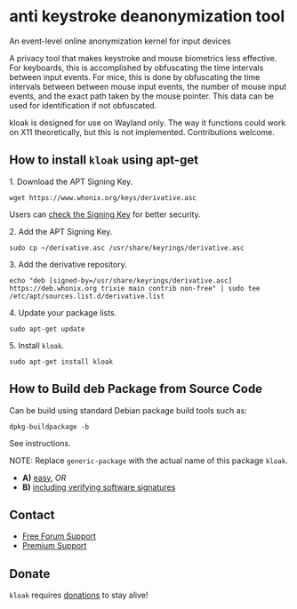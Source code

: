 # anti keystroke deanonymization tool #

An event-level online anonymization kernel for input devices

A privacy tool that makes keystroke and mouse biometrics less effective. For
keyboards, this is accomplished by obfuscating the time intervals between
input events. For mice, this is done by obfuscating the time intervals between
between mouse input events, the number of mouse input events, and the exact
path taken by the mouse pointer. This data can be used for identification if
not obfuscated.

kloak is designed for use on Wayland only. The way it functions could work on
X11 theoretically, but this is not implemented. Contributions welcome.

## How to install `kloak` using apt-get ##

1\. Download the APT Signing Key.

```
wget https://www.whonix.org/keys/derivative.asc
```

Users can [check the Signing Key](https://www.whonix.org/wiki/Signing_Key) for better security.

2\. Add the APT Signing Key.

```
sudo cp ~/derivative.asc /usr/share/keyrings/derivative.asc
```

3\. Add the derivative repository.

```
echo "deb [signed-by=/usr/share/keyrings/derivative.asc] https://deb.whonix.org trixie main contrib non-free" | sudo tee /etc/apt/sources.list.d/derivative.list
```

4\. Update your package lists.

```
sudo apt-get update
```

5\. Install `kloak`.

```
sudo apt-get install kloak
```

## How to Build deb Package from Source Code ##

Can be build using standard Debian package build tools such as:

```
dpkg-buildpackage -b
```

See instructions.

NOTE: Replace `generic-package` with the actual name of this package `kloak`.

* **A)** [easy](https://www.whonix.org/wiki/Dev/Build_Documentation/generic-package/easy), _OR_
* **B)** [including verifying software signatures](https://www.whonix.org/wiki/Dev/Build_Documentation/generic-package)

## Contact ##

* [Free Forum Support](https://forums.whonix.org)
* [Premium Support](https://www.whonix.org/wiki/Premium_Support)

## Donate ##

`kloak` requires [donations](https://www.whonix.org/wiki/Donate) to stay alive!
